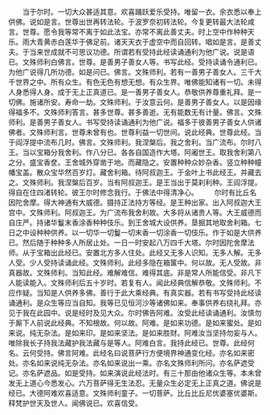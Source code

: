 <!-- { "loadSidebar": true } -->
　　当于尔时。一切大众甚适其意。欢喜踊跃爱乐受持。唯留一衣。余衣悉以奉上供佛。说如是言。世尊出世再转法轮。于波罗奈初转法轮。今复更转最大法轮咸言。世尊。愿令我等常不离于如此法宝。亦常不离此善丈夫。时上空中作种种天乐。雨大青黄赤白莲华于佛足前。诸天天衣于虚空中而自回转。唱如是言。是善丈夫。于当来世成就不可思议功德。所谓若有受持此经读诵通利为他广说。说是语已。文殊师利白佛言。世尊。是善男子善女人等。书写此经。受持读诵令通利已。为他广说得几所功德。如是问已。佛言。文殊师利。若有一善男子善女人。三千大千世界之中。所有众生。有色无色有想无想。有众生界。唯佛能知诸有一切。未得人身悉得人身。成于无上正真道已。是一善男子善女人。恭敬供养尊重礼拜。是一切佛。施诸所安。寿命一劫。文殊师利。于汝意云何。是善男子善女人。以是因缘得福多不。文殊师利答言。甚多世尊。甚多善逝。无有能数无有计量。佛言。文殊师利。是善男子善女人。书写受持读诵通利为他广说。福多于彼善男子善女人供诸佛者。文殊师利言。世尊未曾有也。世尊利益一切世间。说此经典。世尊此经。当于阎浮提中流布几时。佛言。文殊师利。我涅槃后。我之舍利。当广流布。尔时八王。当以宝箱分我舍利。作八分已。各各自国造作大塔。阿阇世王。取我舍利第八之分。盛宝香奁。王舍城外穿凿于地。而藏隐之。安置种种众妙杂香。竖立种种幢幡宝盖。散众宝华然百岁灯。藏舍利箱。待阿叔迦王。于金叶上书此经王。并藏去之。文殊师利。我涅槃后百岁。当有阿叔迦王。是王当出于莫刹利种。王阎浮提。得自在住四渚转轮。彼王尔时修念我行。于佛法中得清净心。
　　尔时有比丘名因陀舍摩。得大神通有大威德。摄持正法持方等经。是王种出家。出入阿叔迦大王宫中。文殊师利。阿叔迦王。为广流布我舍利故。大多将从诸贵人等。大王威德而自庄严。持诸华鬘末香涂香种种伎乐。到王舍城大设供养。垦掘其地取舍利箱。七日之中设种种供养。以一切华一切鬘一切末香一切涂香一切伎乐。作于如是大供养已。然后随于种种多人所居止处。一日一时安起八万四千大塔。尔时因陀舍摩法师。从于宝箱出此经已。安置北方多人住处。此经又无多人识知。无多人解。无多人受。少人受持读诵此经。文殊师利。此经多隐在箱箧中。何以故。无人受故。非真器故。文殊师利。当知此经。难解难信。难得其底。非是常人所能信受。非凡下人能读能入。文殊师利后五十岁时。若复有人。闻此经典信解恭敬。文殊师利。不应作疑。当知是人供养多佛。善行于此大乘经典。有真实器。若有书写受持此经读诵通利。是众生等应当自知。我等已见恒河沙等诸佛如来。奉事供养右绕礼拜。亦见于我在此园中。说是经时及见大众。尔时佛告阿难。汝受此经读诵通利。汝慎勿于厮下人前说此经典。不知根故。何以故。阿难。是如来功德。是如来蜜处。是如来说。纯无杂法。是如来印。是如来坚法。是如来胜财。阿难汝当坚持勿妄与人。唯除我长子持我法藏护我法藏与是等人。阿难白言。我持此经已。世尊。此经何名。云何受持。佛言阿难。此经名曰说菩萨行方便境界神通变化经。亦名如来密处。亦名如来说纯无杂法。亦名如来说出一乘。亦名文殊师利所问。亦名萨遮受记。亦名萨遮品。如是受持。如来演说此经法时。有三十那由他诸众生等。本未曾发无上道心今悉发心。六万菩萨得无生法忍。无量众生必定无上正真之道。佛说是经已。大德阿难欢喜适意。文殊师利童子。一切菩萨。比丘比丘尼优婆塞优婆斯。释梵护世天及世人。闻佛说已。欢喜信受。


